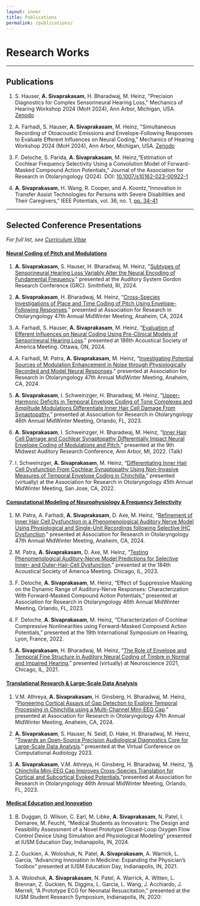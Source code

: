 ```yaml
---
layout: inner
title: Publications
permalink: /publications/
---
```


# Research Works

---

## Publications
1. S. Hauser, **A. Sivaprakasam**, H. Bharadwaj, M. Heinz, "Precision Diagnostics for Complex Sensorineural Hearing Loss," Mechanics of Hearing Workshop 2024 (MoH 2024), Ann Arbor, Michigan, USA. [Zenodo](https://doi.org/10.5281/zenodo.13334652)

2. A. Farhadi, S. Hauser, **A. Sivaprakasam**, M. Heinz, "Simultaneous Recording of Otoacoustic Emissions and Envelope-Following Responses to Evaluate Efferent Influences on Neural Coding," Mechanics of Hearing Workshop 2024 (MoH 2024), Ann Arbor, Michigan, USA. [Zenodo](https://doi.org/10.5281/zenodo.13329441)

3. F. Deloche, S. Parida, **A. Sivaprakasam**, M. Heinz,“Estimation of Cochlear Frequency Selectivity Using a Convolution Model of Forward-Masked Compound Action Potentials,” Journal of the Association for Research in Otolaryngology (2024). DOI:  [10.1007/s10162-023-00922-1](https://doi.org/10.1007/s10162-023-00922-1)

4. **A. Sivaprakasam**, H. Wang, R. Cooper, and A. Koontz,“Innovation in Transfer Assist Technologies for Persons with Severe Disabilities and Their Caregivers,” IEEE Potentials, vol. 36, no. 1, [pp. 34-41](https://ieeexplore.ieee.org/document/7814381?reload=true)

---

## Selected Conference Presentations

*For full list, see [Curriculum Vitae](http://sivaprakasaman.github.io/cv)*

#### <u>Neural Coding of Pitch and Modulations</u>

1. **A. Sivaprakasam**, S. Hauser, H. Bharadwaj, M. Heinz, "[Subtypes of Sensorineural Hearing Loss Variably Alter the Neural Encoding of Fundamental Frequency](https://sivaprakasaman.github.io/docs/GRC_2024_PitchEFR_SNHL_v3.pdf)." presented at the Auditory System Gordon Research Conference (GRC). Smithfield, RI, 2024.

2. **A. Sivaprakasam**, H. Bharadwaj, M. Heinz, “[Cross-Species Investigations of Place and Time Coding of Pitch Using Envelope-Following Responses](https://sivaprakasaman.github.io/docs/Sivaprakasam_ARO_2024_PitchEFR_forSubmission.pdf).” presented at Association for Research in Otolaryngology 47th Annual MidWinter Meeting, Anaheim, CA, 2024

3. A. Farhadi, S. Hauser, **A. Sivaprakasam**, M. Heinz, “[Evaluation of Efferent Influences on Neural Coding Using Pre-Clinical Models of Sensorineural Hearing Loss](https://sivaprakasaman.github.io/docs/ASA2024_AF_EfferentCoding_SNHL.jpg).” presented at 186th Acoustical Society of America Meeting. Ottawa, ON, 2024.

4. A. Farhadi, M. Patra, **A. Sivaprakasam**, M. Heinz, “[Investigating Potential Sources of Modulation Enhancement in Noise through Physiologically Recorded and Model Neural Responses](https://sivaprakasaman.github.io/docs/ARO24_AF_ModulationEnhancement.pdf).” presented at Association for Research in Otolaryngology 47th Annual MidWinter Meeting, Anaheim, CA, 2024.

5. **A. Sivaprakasam**, I. Schweinzger, H. Bharadwaj, M. Heinz, “[Upper-Harmonic Deficits in Temporal Envelope Coding of Tone Complexes and Amplitude Modulations Differentiate Inner Hair Cell Damage From Synaptopathy](https://sivaprakasaman.github.io/docs/Sivaprakasam_ARO_IHC_TTS_2023.pdf),” presented at Association for Research in Otolaryngology 46th Annual MidWinter Meeting, Orlando, FL, 2023.

6. **A. Sivaprakasam**, I. Schweinzger, H. Bharadwaj, M. Heinz, “[Inner Hair Cell Damage and Cochlear Synaptopathy Differentially Impact Neural Envelope Coding of Modulations and Pitch](https://sivaprakasaman.github.io/docs/Sivaprakasam_MARC_Talk_22.pdf),” presented at the 9th Midwest Auditory Research Conference, Ann Arbor, MI, 2022. (Talk)

7. I. Schweinzger, **A. Sivaprakasam**, M. Heinz, “[Differentiating Inner Hair Cell Dysfunction From Cochlear Synaptopathy Using Non-Invasive Measures of Temporal Envelope Coding in Chinchilla](https://sivaprakasaman.github.io/docs/ARO_2022_Poster_FinalDraft.pdf),” presented (virtually) at the Association for Research in Otolaryngology 45th Annual MidWinter Meeting, San Jose, CA, 2022.

#### <u>Computational Modeling of Neurophysiology & Frequency Selectivity</u>

1. M. Patra, A. Farhadi, **A. Sivaprakasam**, D. Axe, M. Heinz, “[Refinement of Inner Hair Cell Dysfunction in a Phenomenological Auditory Nerve Model Using Physiological and Single-Unit Recordings following Selective IHC Dysfunction](https://sivaprakasaman.github.io/docs/ARO2024_MP_ANModel_CIHC_DC.pdf).” presented at Association for Research in Otolaryngology 47th Annual MidWinter Meeting, Anaheim, CA, 2024.

2. M. Patra, **A. Sivaprakasam**, D. Axe, M. Heinz, “[Testing Phenomenological Auditory-Nerve Model Predictions for Selective Inner- and Outer-Hair-Cell Dysfunction](https://sivaprakasaman.github.io/docs/ASA2023_MP_AS_PRINT.pdf).” presented at the 184th Acoustical Society of America Meeting. Chicago, IL, 2023.

3. F. Deloche, **A. Sivaprakasam**, M. Heinz, “Effect of Suppressive Masking on the Dynamic Range of Auditory-Nerve Responses: Characterization With Forward-Masked Compound Action Potentials,” presented at Association for Research in Otolaryngology 46th Annual MidWinter Meeting, Orlando, FL, 2023.

4. F. Deloche, **A. Sivaprakasam**, M. Heinz, “Characterization of Cochlear Compressive Nonlinearities using Forward-Masked Compound Action Potentials,” presented at the 19th International Symposium on Hearing, Lyon, France, 2022. 

5. **A. Sivaprakasam**, H. Bharadwaj, M. Heinz, “[The Role of Envelope and Temporal Fine Structure in Auditory Neural Coding of Timbre in Normal and Impaired Hearing](https://github.com/sivaprakasaman/Timbre_SfN_2021),” presented (virtually) at Neuroscience 2021, Chicago, IL, 2021.

#### <u>Translational Research & Large-Scale Data Analysis</u>

1. V.M. Athreya, **A. Sivaprakasam**, H. Ginsberg, H. Bharadwaj, M. Heinz, “[Pioneering Cortical Assays of Gap Detection to Explore Temporal Processing in Chinchilla using a Multi-Channel Mini-EEG Cap](https://sivaprakasaman.github.io/docs/ARO2024_VMA_ChinEEG.pdf).” presented at Association for Research in Otolaryngology 47th Annual MidWinter Meeting, Anaheim, CA, 2024.

2. **A. Sivaprakasam**, S. Hauser, N. Seidl, D. Hake, H. Bharadwaj, M. Heinz, “[Towards an Open-Source Precision Audiological Diagnostics Core for Large-Scale Data Analysis](https://youtu.be/nibZOeDtV08).” presented at the Virtual Conference on Computational Audiology 2023.

3. **A. Sivaprakasam**, V.M. Athreya, H. Ginsberg, H. Bharadwaj, M. Heinz, “[A Chinchilla Mini-EEG Cap Improves Cross-Species Translation for Cortical and Subcortical Evoked Potentials](https://sivaprakasaman.github.io/docs/Sivaprakasam_Mysore_Athreya_EEG_MiniCapPoster.pdf),"presented at Association for Research in Otolaryngology 46th Annual MidWinter Meeting, Orlando, FL, 2023.

#### <u>Medical Education and Innovation</u>

1. B. Duggan, D. Wilson, C. Earl, M. Libke, **A. Sivaprakasam**, N. Patel, I. Demaree, M. Feucht, “Medical Students as Innovators: ​The Design and Feasibility Assessment of a Novel Prototype Closed-Loop Oxygen Flow Control Device Using Simulation and Physiological Modeling​” presented at IUSM Education Day, Indianapolis, IN, 2024.

2. Z. Guckien, A. Woloshuk, N. Patel, **A. Sivaprakasam**, A. Warrick, L. Garcia, “Advancing Innovation in Medicine: Expanding the Physician’s Toolbox” presented  at IUSM Education Day, Indianapolis, IN, 2021. 

3. A. Woloshuk, **A. Sivaprakasam**, N. Patel, A. Warrick, A. Witten, L. Brennan, Z. Guckien, N. Diggins, L. Garcia, L. Wang, J. Acchiardo, J. Merrell, “A Prototype ECG for Neonatal Resuscitation,” presented at the IUSM Student Research Symposium, Indianapolis, IN, 2020: 

